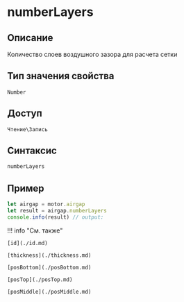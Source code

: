 # numberLayers

## Описание
Количество слоев воздушного зазора для расчета сетки

## Тип значения свойства
`Number`

## Доступ
`Чтение\Запись`

## Синтаксис
```javascript
numberLayers
```

## Пример
```javascript linenums="1"
let airgap = motor.airgap
let result = airgap.numberLayers
console.info(result) // output:
```

!!! info "См. также"

    [id](./id.md)

    [thickness](./thickness.md)

    [posBottom](./posBottom.md)

    [posTop](./posTop.md)

    [posMiddle](./posMiddle.md)

